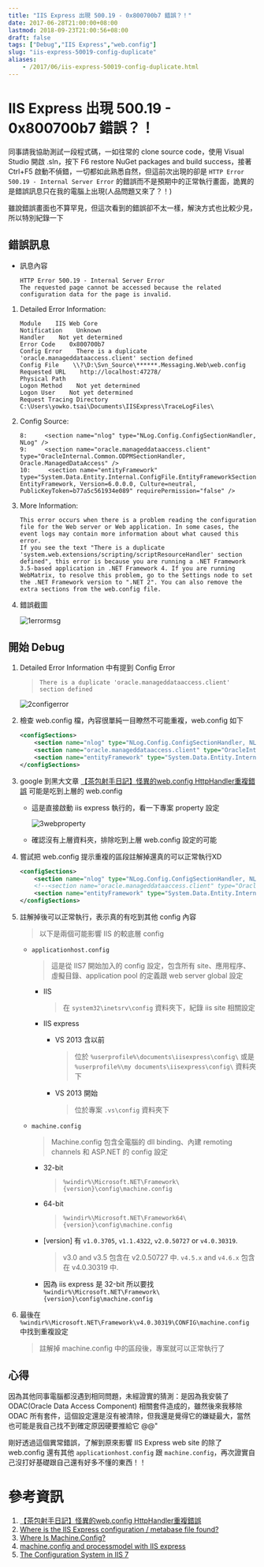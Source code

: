 ```yaml
---
title: "IIS Express 出現 500.19 - 0x800700b7 錯誤？！"
date: 2017-06-28T21:00:00+08:00
lastmod: 2018-09-23T21:00:56+08:00
draft: false
tags: ["Debug","IIS Express","web.config"]
slug: "iis-express-50019-config-duplicate"
aliases:
    - /2017/06/iis-express-50019-config-duplicate.html
---
```

# IIS Express 出現 500.19 - 0x800700b7 錯誤？！
同事請我協助測試一段程式碼，一如往常的 clone source code，使用 Visual Studio 開啟 .sln，按下 F6 restore NuGet packages and build success，接著 Ctrl+F5 啟動不偵錯，一切都如此熟悉自然，但這前次出現的卻是 `HTTP Error 500.19 - Internal Server Error` 的錯誤而不是預期中的正常執行畫面，詭異的是錯誤訊息只在我的電腦上出現(人品問題又來了？！)

雖說錯誤畫面也不算罕見，但這次看到的錯誤卻不太一樣，解決方式也比較少見，所以特別紀錄一下

## 錯誤訊息

- 訊息內容

    ``` 
    HTTP Error 500.19 - Internal Server Error
    The requested page cannot be accessed because the related configuration data for the page is invalid.
    ```

1.  Detailed Error Information:

    ```
    Module    IIS Web Core
    Notification    Unknown
    Handler    Not yet determined
    Error Code    0x800700b7
    Config Error    There is a duplicate 'oracle.manageddataaccess.client' section defined
    Config File    \\?\D:\Svn_Source\******.Messaging.Web\web.config
    Requested URL    http://localhost:47278/
    Physical Path    
    Logon Method    Not yet determined
    Logon User    Not yet determined
    Request Tracing Directory    C:\Users\yowko.tsai\Documents\IISExpress\TraceLogFiles\
    ```

2.  Config Source:

    ```
    8:     <section name="nlog" type="NLog.Config.ConfigSectionHandler, NLog" />
    9:     <section name="oracle.manageddataaccess.client" type="OracleInternal.Common.ODPMSectionHandler, Oracle.ManagedDataAccess" />
    10:     <section name="entityFramework" type="System.Data.Entity.Internal.ConfigFile.EntityFrameworkSection, EntityFramework, Version=6.0.0.0, Culture=neutral, PublicKeyToken=b77a5c561934e089" requirePermission="false" />
    ```

3.  More Information:

    ```
    This error occurs when there is a problem reading the configuration file for the Web server or Web application. In some cases, the event logs may contain more information about what caused this error.
    If you see the text "There is a duplicate 'system.web.extensions/scripting/scriptResourceHandler' section defined", this error is because you are running a .NET Framework 3.5-based application in .NET Framework 4. If you are running WebMatrix, to resolve this problem, go to the Settings node to set the .NET Framework version to ".NET 2". You can also remove the extra sections from the web.config file.
    ```
4.  錯誤截圖

    ![1errormsg](https://user-images.githubusercontent.com/3851540/27622729-84b65c2c-5c0b-11e7-8c6c-32168d18022c.png)

## 開始 Debug

1.  Detailed Error Information 中有提到 Config Error

    > `There is a duplicate 'oracle.manageddataaccess.client' section defined`

    ![2configerror](https://user-images.githubusercontent.com/3851540/27622727-84b374bc-5c0b-11e7-9591-0e6ed0356b3e.png)

2.  檢查 web.config 檔，內容很單純一目瞭然不可能重複，web.config 如下

    ```xml
    <configSections>
        <section name="nlog" type="NLog.Config.ConfigSectionHandler, NLog" />
        <section name="oracle.manageddataaccess.client" type="OracleInternal.Common.ODPMSectionHandler, Oracle.ManagedDataAccess" />
        <section name="entityFramework" type="System.Data.Entity.Internal.ConfigFile.EntityFrameworkSection, EntityFramework, Version=6.0.0.0, Culture=neutral, PublicKeyToken=b77a5c561934e089" requirePermission="false" />
    </configSections>
    ```

3.  google 到黑大文章 [【茶包射手日記】怪異的web.config HttpHandler重複錯誤](http://blog.darkthread.net/post-2014-04-22-duplicated-handler-entry-in-webconfig.aspx) 可能是吃到上層的 web.config

    *   這是直接啟動 iis express 執行的，看一下專案 property 設定

        ![3webproperty](https://user-images.githubusercontent.com/3851540/27622728-84b3903c-5c0b-11e7-920c-f078b58ff70b.png)

    *   確認沒有上層資料夾，排除吃到上層 web.config 設定的可能

4.  嘗試把 web.config 提示重複的區段註解掉還真的可以正常執行XD

    ```xml
    <configSections>
        <section name="nlog" type="NLog.Config.ConfigSectionHandler, NLog" />
        <!--<section name="oracle.manageddataaccess.client" type="OracleInternal.Common.ODPMSectionHandler, Oracle.ManagedDataAccess" />-->
        <section name="entityFramework" type="System.Data.Entity.Internal.ConfigFile.EntityFrameworkSection, EntityFramework, Version=6.0.0.0, Culture=neutral, PublicKeyToken=b77a5c561934e089" requirePermission="false" />
    </configSections>
    ```

5.  註解掉後可以正常執行，表示真的有吃到其他 config 內容

    > 以下是兩個可能影響 IIS 的較底層 config

    *   `applicationhost.config`

        > 這是從 IIS7 開始加入的 config 設定，包含所有 site、應用程序、虛擬目錄、application pool 的定義跟 web server global 設定

        *   IIS

            > 在 `system32\inetsrv\config` 資料夾下，紀錄 iis site 相關設定

        *   IIS express
            *   VS 2013 含以前

                > 位於 `%userprofile%\documents\iisexpress\config\` 或是 `%userprofile%\my documents\iisexpress\config\` 資料夾下

            *   VS 2013 開始

                > 位於專案 `.vs\config` 資料夾下

    *   `machine.config`

        > Machine.config 包含全電腦的 dll binding、內建 remoting channels 和 ASP.NET 的 config 設定

        *   32-bit

            > `%windir%\Microsoft.NET\Framework\{version}\config\machine.config`

        *   64-bit

            > `%windir%\Microsoft.NET\Framework64\{version}\config\machine.config`

        *   [version] 有 `v1.0.3705`, `v1.1.4322`, `v2.0.50727` or `v4.0.30319`.

            > v3.0 and v3.5 包含在 v2.0.50727 中. `v4.5.x` and `v4.6.x` 包含在 v4.0.30319 中.

        *   因為 iis express 是 32-bit 所以要找 `%windir%\Microsoft.NET\Framework\{version}\config\machine.config`

6.  最後在 `%windir%\Microsoft.NET\Framework\v4.0.30319\CONFIG\machine.config` 中找到重複設定

    > 註解掉 machine.config 中的區段後，專案就可以正常執行了

## 心得

因為其他同事電腦都沒遇到相同問題，未經證實的猜測：是因為我安裝了 ODAC(Oracle Data Access Component) 相關套件造成的，雖然後來我移除 ODAC 所有套件，這個設定還是沒有被清除，但我還是覺得它的嫌疑最大，當然也可能是我自己找不到確定原因硬要推給它 @@"

剛好透過這個異常錯誤，了解到原來影響 IIS Express web site 的除了 web.config 還有其他 `applicationhost.config` 跟 `machine.config`，再次證實自己沒打好基礎跟自己還有好多不懂的東西！！

# 參考資訊

1.  [【茶包射手日記】怪異的web.config HttpHandler重複錯誤](http://blog.darkthread.net/post-2014-04-22-duplicated-handler-entry-in-webconfig.aspx)
2.  [Where is the IIS Express configuration / metabase file found?](https://stackoverflow.com/questions/12946476/where-is-the-iis-express-configuration-metabase-file-found)
3.  [Where Is Machine.Config?](https://stackoverflow.com/questions/2325473/where-is-machine-config)
4.  [machine.config and processmodel with IIS express](https://stackoverflow.com/questions/4762204/machine-config-and-processmodel-with-iis-express)
5.  [The Configuration System in IIS 7](https://docs.microsoft.com/en-us/iis/get-started/planning-your-iis-architecture/the-configuration-system-in-iis-7?WT.mc_id=DOP-MVP-5002594)
